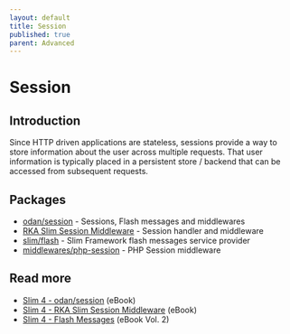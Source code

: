 ```yaml
---
layout: default
title: Session
published: true
parent: Advanced
---
```


# Session

## Introduction

Since HTTP driven applications are stateless, 
sessions provide a way to store information about the user across multiple requests. 
That user information is typically placed in a persistent store / backend 
that can be accessed from subsequent requests.

## Packages

* [odan/session](https://github.com/odan/session) - Sessions, Flash messages and middlewares
* [RKA Slim Session Middleware](https://github.com/akrabat/rka-slim-session-middleware) - Session handler and middleware
* [slim/flash](https://github.com/slimphp/Slim-Flash) - Slim Framework flash messages service provider
* [middlewares/php-session](https://github.com/middlewares/php-session) - PHP Session middleware

## Read more

* [Slim 4 - odan/session](https://ko-fi.com/s/5f182b4b22) (eBook)
* [Slim 4 - RKA Slim Session Middleware](https://ko-fi.com/s/e592c10b5f) (eBook)
* [Slim 4 - Flash Messages](https://ko-fi.com/s/e592c10b5f) (eBook Vol. 2)
